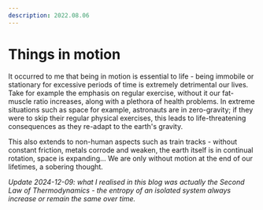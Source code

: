 ```yaml
---
description: 2022.08.06
---
```


# Things in motion

It occurred to me that being in motion is essential to life - being immobile or stationary for excessive periods of time is extremely detrimental our lives. Take for example the emphasis on regular exercise, without it our fat-muscle ratio increases, along with a plethora of health problems. In extreme situations such as space for example, astronauts are in zero-gravity; if they were to skip their regular physical exercises, this leads to life-threatening consequences as they re-adapt to the earth's gravity.

This also extends to non-human aspects such as train tracks - without constant friction, metals corrode and weaken, the earth itself is in continual rotation, space is expanding... We are only without motion at the end of our lifetimes, a sobering thought.

_Update 2024-12-09: what I realised in this blog was actually the Second Law of Thermodynamics - the entropy of an isolated system always increase or remain the same over time._
